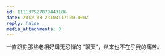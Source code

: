 ```yaml
---
id: 111137527879443186
date: 2012-03-23T03:17:00.000Z
reply: false
media_attachments: 0
---
```


一直跟你那些老相好肆无忌惮的 “聊天”，从来也不在乎我的痛苦。 ​​​​


